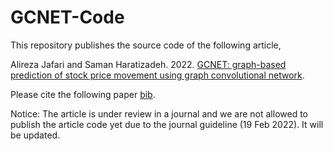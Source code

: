 # GCNET-Code
This repository publishes the source code of the following article,

Alireza Jafari and Saman Haratizadeh.  2022. [GCNET: graph-based prediction of stock price movement using graph convolutional network](https://arxiv.org/abs/2203.11091).

Please cite the following paper [bib](https://arxiv.org/abs/2203.11091).

Notice: The article is under review in a journal and we are not allowed to publish the article code yet due to the journal guideline (19 Feb 2022).
It will be updated.
